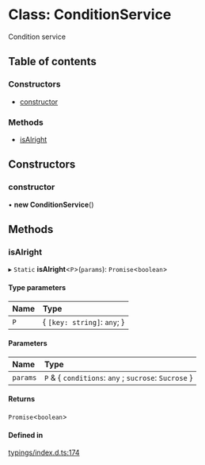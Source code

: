# Class: ConditionService

Condition service

## Table of contents

### Constructors

- [constructor](../wiki/ConditionService#constructor)

### Methods

- [isAlright](../wiki/ConditionService#isalright)

## Constructors

### constructor

• **new ConditionService**()

## Methods

### isAlright

▸ `Static` **isAlright**<`P`\>(`params`): `Promise`<`boolean`\>

#### Type parameters

| Name | Type |
| :------ | :------ |
| `P` | { `[key: string]`: `any`;  } |

#### Parameters

| Name | Type |
| :------ | :------ |
| `params` | `P` & { `conditions`: `any` ; `sucrose`: `Sucrose`  } |

#### Returns

`Promise`<`boolean`\>

#### Defined in

[typings/index.d.ts:174](https://github.com/Natto-PKP/discord-sucrose/blob/a2c6566/typings/index.d.ts#L174)
